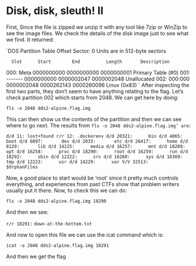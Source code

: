 # Disk, disk, sleuth! II

First, Since the file is zipped we unzip it with any tool like 7zip or WinZip to see the image files.
We check the details of the disk image just to see what we find. It returned:

`DOS Partition Table
Offset Sector: 0
Units are in 512-byte sectors

      Slot      Start        End          Length       Description
000:  Meta      0000000000   0000000000   0000000001   Primary Table (#0)
001:  -------   0000000000   0000002047   0000002048   Unallocated
002:  000:000   0000002048   0000262143   0000260096   Linux (0x83)
`
After inspecting the first two parts, they don’t seem to have anything relating to the flag.
Let’s check partition 002 which starts from 2048. We can get here by doing:

`fls -o 2048 dds2-alpine.flag.img`

This can then show us the contents of the partition and then we can see where to go next.
The results from `fls -o 2048 dds2-alpine.flag.img’ are`:

`d/d 11: lost+found
r/r 12: .dockerenv
d/d 20321:      bin
d/d 4065:       boot
d/d 6097:       dev
d/d 2033:       etc
d/d 26417:      home
d/d 8129:       lib
d/d 14225:      media
d/d 16257:      mnt
d/d 18289:      opt
d/d 16258:      proc
d/d 18290:      root
d/d 16259:      run
d/d 18292:      sbin
d/d 12222:      srv
d/d 16260:      sys
d/d 18369:      tmp
d/d 12223:      usr
d/d 14229:      var
V/V 32513:      $OrphanFiles`

Now, a good place to start would be ‘root’ since it pretty much controls everything, and experiences from past CTFs show that problem writers usually put it there.
Now, to check this we can do:

`fls -o 2048 dds2-alpine.flag.img 18290`

And then we see:

`r/r 18291:`      `down-at-the-bottom.txt`

And now to open this file we can use the icat command which is:

`icat -o 2048 dds2-alpine.flag.img 18291`

And then we get the flag
